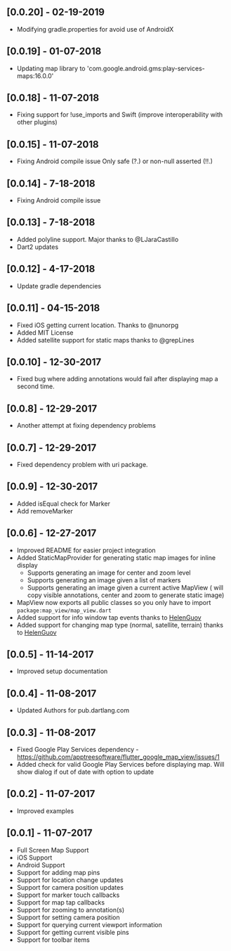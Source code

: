 ## [0.0.20] - 02-19-2019
* Modifying gradle.properties for avoid use of AndroidX

## [0.0.19] - 01-07-2018
* Updating map library to 'com.google.android.gms:play-services-maps:16.0.0'

## [0.0.18] - 11-07-2018
* Fixing support for !use_imports and Swift (improve interoperability with other plugins)

## [0.0.15] - 11-07-2018

* Fixing Android compile issue Only safe (?.) or non-null asserted (!!.)

## [0.0.14] - 7-18-2018

* Fixing Android compile issue

## [0.0.13] - 7-18-2018

* Added polyline support. Major thanks to @LJaraCastillo
* Dart2 updates

## [0.0.12] - 4-17-2018

* Update gradle dependencies

## [0.0.11] - 04-15-2018
* Fixed iOS getting current location. Thanks to @nunorpg
* Added MIT License
* Added satellite support for static maps thanks to @grepLines 

## [0.0.10] - 12-30-2017
* Fixed bug where adding annotations would fail after displaying map a second time.

## [0.0.8] - 12-29-2017
* Another attempt at fixing dependency problems

## [0.0.7] - 12-29-2017
* Fixed dependency problem with uri package.

## [0.0.9] - 12-30-2017

* Added isEqual check for Marker
* Add removeMarker

## [0.0.6] - 12-27-2017

* Improved README for easier project integration
* Added StaticMapProvider for generating static map images for inline display
    * Supports generating an image for center and zoom level
    * Supports generating an image given a list of markers
    * Supports generating an image given a current active MapView ( will copy visible annotations, center and zoom to generate static image)
* MapView now exports all public classes so you only have to import `package:map_view/map_view.dart`
* Added support for info window tap events thanks to [HelenGuov](https://github.com/HelenGuov)
* Added support for changing map type (normal, satellite, terrain) thanks to [HelenGuov](https://github.com/HelenGuov)

## [0.0.5] - 11-14-2017

* Improved setup documentation

## [0.0.4] - 11-08-2017

* Updated Authors for pub.dartlang.com

## [0.0.3] - 11-08-2017

* Fixed Google Play Services dependency - https://github.com/apptreesoftware/flutter_google_map_view/issues/1
* Added check for valid Google Play Services before displaying map. Will show dialog if out of date with option to update

## [0.0.2] - 11-07-2017

* Improved examples

## [0.0.1] - 11-07-2017

* Full Screen Map Support
* iOS Support
* Android Support
* Support for adding map pins
* Support for location change updates
* Support for camera position updates
* Support for marker touch callbacks
* Support for map tap callbacks
* Support for zooming to annotation(s)
* Support for setting camera position
* Support for querying current viewport information
* Support for getting current visible pins
* Support for toolbar items
